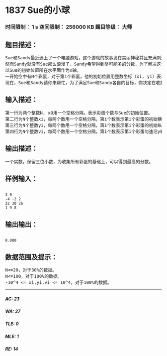 # 1837 Sue的小球   
### 时间限制： 1 s     空间限制： 256000 KB     题目等级： 大师  
## 题目描述：  

<pre>
Sue和Sandy最近迷上了一个电脑游戏，这个游戏的故事发在美丽神秘并且充满刺激的大海上，Sue有一支轻便小巧的小船。然而，Sue的目标并不是当一个海盗，而是要收集空中漂浮的彩蛋，Sue有一个秘密武器，只要她将小船划到一个彩蛋的正下方，然后使用秘密武器便可以在瞬间收集到这个彩蛋。然而，彩蛋有一个魅力值，这个魅力值会随着彩蛋在空中降落的时间而降低，Sue要想得到更多的分数，必须尽量在魅力值高的时候收集这个彩蛋，而如果一个彩蛋掉入海中，它的魅力值将会变成一个负数，但这并不影响Sue的兴趣，因为每一个彩蛋都是不同的，Sue希望收集到所有的彩蛋。
然而Sandy就没有Sue那么浪漫了，Sandy希望得到尽可能多的分数，为了解决这个问题，他先将这个游戏抽象成了如下模型：
以Sue的初始位置所在水平面作为x轴。
一开始空中有N个彩蛋，对于第i个彩蛋，他的初始位置用整数坐标（xi, yi）表示，游戏开始后，它匀速沿y轴负方向下落,速度为vi单位距离/单位时间。Sue的初始位置为(x0, 0)，Sue可以沿x轴的正方向或负方向移动，Sue的移动速度是1单位距离/单位时间，使用秘密武器得到一个彩蛋是瞬间的，得分为当前彩蛋的y坐标的千分之一。
现在，Sue和Sandy请你来帮忙，为了满足Sue和Sandy各自的目标，你决定在收集到所有彩蛋的基础上，得到的分数最高。
</pre>
  
  
## 输入描述：  

<pre>
第一行为两个整数N, x0用一个空格分隔，表示彩蛋个数与Sue的初始位置。
第二行为N个整数xi，每两个数用一个空格分隔，第i个数表示第i个彩蛋的初始横坐标。
第三行为N个整数yi，每两个数用一个空格分隔，第i个数表示第i个彩蛋的初始纵坐标。
第四行为N个整数vi，每两个数用一个空格分隔，第i个数表示第i个彩蛋匀速沿y轴负方向下落的的速度。
</pre>
  
  
## 输出描述：  

<pre>
一个实数，保留三位小数，为收集所有彩蛋的基础上，可以得到最高的分数。
</pre>
  
  
## 样例输入：  

<pre><code>
3 0
-4 -2 2
22 30 26
1 9 8
</code></pre>
  
  
## 输出输出：  

<pre><code>
0.000
</code></pre>
  
  
## 数据范围及提示：  

<pre>
N<=20，对于30%的数据。
N<=100，对于100%的数据。
-10^4 <= xi,yi,vi <= 10^4，对于100%的数据。
</pre>
  
  
***  

##### AC: 23  
##### WA: 27  
##### TLE: 0  
##### MLE: 1  
##### RE: 14  
